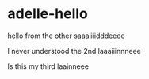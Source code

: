 # adelle-hello
hello from the other saaaiiiidddeeee

I never understood the 2nd laaaiiinnneee


Is this my third laainneee
